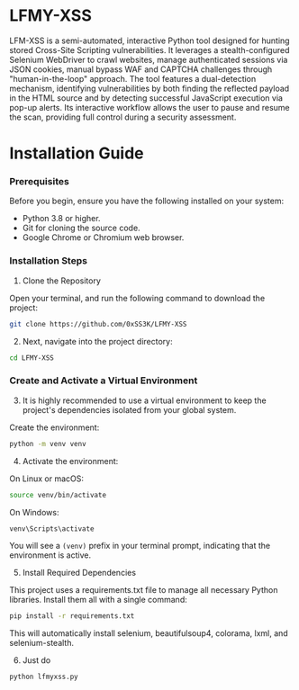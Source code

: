 # LFMY-XSS
LFM-XSS is a semi-automated, interactive Python tool designed for hunting stored Cross-Site Scripting vulnerabilities. It leverages a stealth-configured Selenium WebDriver to crawl websites, manage authenticated sessions via JSON cookies, manual bypass WAF and CAPTCHA challenges through "human-in-the-loop" approach. The tool features a dual-detection mechanism, identifying vulnerabilities by both finding the reflected payload in the HTML source and by detecting successful JavaScript execution via pop-up alerts. Its interactive workflow allows the user to pause and resume the scan, providing full control during a security assessment.

# Installation Guide
### Prerequisites
Before you begin, ensure you have the following installed on your system:

- Python 3.8 or higher.
- Git for cloning the source code.
- Google Chrome or Chromium web browser.

### Installation Steps

1. Clone the Repository
   
Open your terminal, and run the following command to download the project:
```bash
git clone https://github.com/0xSS3K/LFMY-XSS
```

2. Next, navigate into the project directory:
```Bash
cd LFMY-XSS
```

### Create and Activate a Virtual Environment

3. It is highly recommended to use a virtual environment to keep the project's dependencies isolated from your global system.

Create the environment:
```Bash
python -m venv venv
```

4. Activate the environment:

On Linux or macOS:
```Bash
source venv/bin/activate
```

On Windows:
```bash
venv\Scripts\activate
```

You will see a ```(venv)``` prefix in your terminal prompt, indicating that the environment is active.

5. Install Required Dependencies

This project uses a requirements.txt file to manage all necessary Python libraries. Install them all with a single command:
```Bash
pip install -r requirements.txt
```

This will automatically install selenium, beautifulsoup4, colorama, lxml, and selenium-stealth.

6. Just do
```Bash
python lfmyxss.py
```
